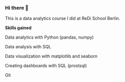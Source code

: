 ### Hi there 👋
This is a data analytics course I did at ReDi School Berlin.

**Skills gained**

Data analytics with Python (pandas, numpy)

Data analysis with SQL

Data visualization with matplotlib and seaborn

Creating dashboards with SQL (prostsql)

Git

<!--
**machanigechemba/machanigechemba** is a ✨ _special_ ✨ repository because its `README.md` (this file) appears on your GitHub profile.

Here are some ideas to get you started:

- 🔭 I’m currently working on ...
- 🌱 I’m currently learning ...
- 👯 I’m looking to collaborate on ...
- 🤔 I’m looking for help with ...
- 💬 Ask me about ...
- 📫 How to reach me: ...
- 😄 Pronouns: ...
- ⚡ Fun fact: ...
-->
